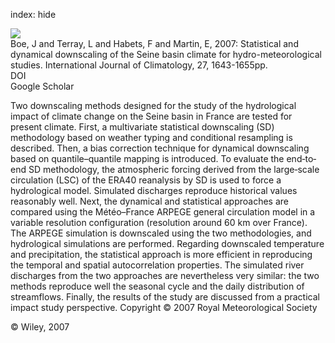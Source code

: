 index: hide

<div class="Citation">
    <div class="Citation-thumb CitationThumb-linked"  data-href="https://doi.org/10.1002/joc.1602">
      <img src="https://static.claimspace.cloud/climate-study-static/refs/thumbs/9/Boe_et_al_2007-thumb.png" />
    </div>

  <div class="Citation-body">
    <div class="Citation-text">Boe, J and Terray, L and Habets, F and Martin, E, 2007: Statistical and dynamical downscaling of the Seine basin climate for hydro-meteorological studies. <span class="Article-journal">International Journal of Climatology, </span><span class="Article-volume">27, </span>1643-1655pp.</div>
    <div class="Citation-links">
      <div class="CitationLink" data-href="https://doi.org/10.1002/joc.1602">
        <div class="CitationLink-icon CitationLink-Doi"></div>
        <div class="CitationLink-text">DOI</div>
      </div>
      <div class="CitationLink" data-href="https://scholar.google.com/scholar?q=10.1002/joc.1602">
        <div class="CitationLink-icon CitationLink-Scholar"></div>
        <div class="CitationLink-text">Google Scholar</div>
      </div>
    </div>
  </div>
</div>

Two downscaling methods designed for the study of the hydrological impact of climate change on the Seine basin in France are tested for present climate. First, a multivariate statistical downscaling (SD) methodology based on weather typing and conditional resampling is described. Then, a bias correction technique for dynamical downscaling based on quantile–quantile mapping is introduced. To evaluate the end‐to‐end SD methodology, the atmospheric forcing derived from the large‐scale circulation (LSC) of the ERA40 reanalysis by SD is used to force a hydrological model. Simulated discharges reproduce historical values reasonably well. Next, the dynamical and statistical approaches are compared using the Météo–France ARPEGE general circulation model in a variable resolution configuration (resolution around 60 km over France). The ARPEGE simulation is downscaled using the two methodologies, and hydrological simulations are performed. Regarding downscaled temperature and precipitation, the statistical approach is more efficient in reproducing the temporal and spatial autocorrelation properties. The simulated river discharges from the two approaches are nevertheless very similar: the two methods reproduce well the seasonal cycle and the daily distribution of streamflows. Finally, the results of the study are discussed from a practical impact study perspective. Copyright © 2007 Royal Meteorological Society

<div class="Citation-copy">
&copy; Wiley, 2007
</div>